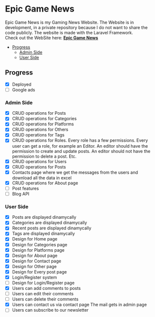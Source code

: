 # Epic Game News

Epic Game News is my Gaming News Website. The Website is in development, in a private repository because I do not want to share the code publicly. The website is made with the Laravel Framework.  
Check out the WebSite here: **[Epic Game News](https://www.epicgamenews.com/)**

- [Progress](#progress)
  - [Admin Side](#admin-side)
  - [User Side](#user-side)

## Progress

- [x] Deployed
- [ ] Google ads

### Admin Side

- [x] CRUD operations for Posts
- [x] CRUD operations for Categories
- [x] CRUD operations for Platforms
- [x] CRUD operations for Others
- [x] CRUD operations for Tags
- [x] CRUD operations for Roles. Every role has a few permissions. Every user can get a role, for example an Editor. An editor should have the permission to create and update posts. An editor should not have the permission to delete a post. Etc.
- [x] CRUD operations for Users
- [x] CRUD operations for Posts
- [x] Contacts page where we get the messages from the users and download all the data in excel
- [x] CRUD operations for About page
- [ ] Post features
- [ ] Blog API

### User Side

- [x] Posts are displayed dinamycally
- [x] Categories are displayed dinamycally
- [x] Recent posts are displayed dinamycally
- [x] Tags are displayed dinamycally
- [x] Design for Home page
- [x] Design for Categories page
- [x] Design for Platforms page
- [x] Design for About page
- [x] Design for Contact page
- [x] Design for Other page
- [x] Design for Every post page
- [x] Login/Register system
- [ ] Design for Login/Register page
- [x] Users can add comments to posts
- [ ] Users can edit their comments
- [ ] Users can delete their comments
- [x] Users can contact us via contact page The mail gets in admin page
- [ ] Users can subscribe to our newsletter
